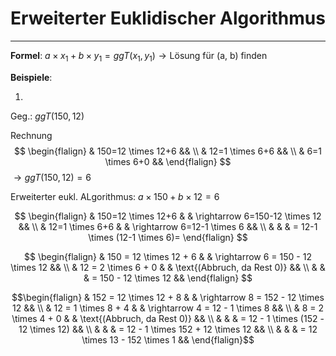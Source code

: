 # Erweiterter Euklidischer Algorithmus
___
**Formel**:
$a \times x_1+b \times y_1= ggT(x_1, y_1) \rightarrow \text{Lösung für (a, b) finden}$

**Beispiele**:

1.
Geg.:
$ggT(150, 12)$

Rechnung
$$
\begin{flalign}
& 150=12 \times 12+6 && \\
& 12=1 \times 6+6 && \\
& 6=1 \times 6+0 &&
\end{flalign}
$$
$\rightarrow ggT(150, 12)=6$

Erweiterter eukl. ALgorithmus:
$a \times 150+b \times 12=6$

$$
\begin{flalign}
& 150=12 \times 12+6 & & \rightarrow 6=150-12 \times 12 && \\
& 12=1 \times 6+6 & & \rightarrow 6=12-1 \times 6 && \\
& & & = 12-1 \times (12-1 \times 6)= 
\end{flalign}
$$

$$
\begin{flalign}
& 150 = 12 \times 12 + 6 & & \rightarrow 6 = 150 - 12 \times 12 && \\
& 12 = 2 \times 6 + 0 & & \text{(Abbruch, da Rest 0)} && \\
& & & = 150 - 12 \times 12 &&
\end{flalign}
$$


$$\begin{flalign}
& 152 = 12 \times 12 + 8 & & \rightarrow 8 = 152 - 12 \times 12 && \\ & 12 = 1 \times 8 + 4 & & \rightarrow 4 = 12 - 1 \times 8 && \\
& 8 = 2 \times 4 + 0 & & \text{(Abbruch, da Rest 0)} && \\
& & & = 12 - 1 \times (152 - 12 \times 12) && \\
& & & = 12 - 1 \times 152 + 12 \times 12 && \\
& & & = 12 \times 13 - 152 \times 1 &&
\end{flalign}$$